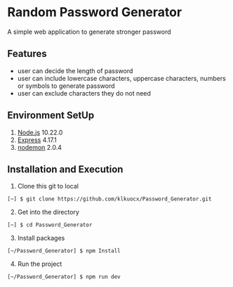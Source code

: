 # Random Password Generator
A simple web application to generate stronger password


## Features
- user can decide the length of password
- user can include lowercase characters, uppercase characters, numbers or symbols to generate password
- user can exclude characters they do not need

## Environment SetUp
1. [Node.js](https://nodejs.org/en/) 10.22.0
2. [Express](https://expressjs.com/en/starter/installing.html) 4.17.1
3. [nodemon](https://nodemon.io/) 2.0.4

## Installation and Execution
1. Clone this git to local
```
[~] $ git clone https://github.com/klkuocx/Password_Generator.git
```

2. Get into the directory
```
[~] $ cd Password_Generator
```

3. Install packages
```
[~/Password_Generator] $ npm Install
```

4. Run the project
```
[~/Password_Generator] $ npm run dev
```